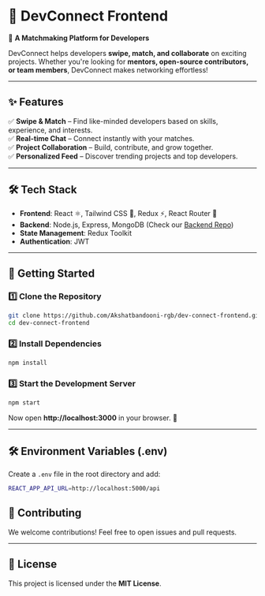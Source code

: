 # 📌 DevConnect Frontend  
🚀 **A Matchmaking Platform for Developers**  

DevConnect helps developers **swipe, match, and collaborate** on exciting projects. Whether you're looking for **mentors, open-source contributors, or team members**, DevConnect makes networking effortless!  

---

## ✨ Features  
✅ **Swipe & Match** – Find like-minded developers based on skills, experience, and interests.  
✅ **Real-time Chat** – Connect instantly with your matches.  
✅ **Project Collaboration** – Build, contribute, and grow together.  
✅ **Personalized Feed** – Discover trending projects and top developers.  

---

## 🛠 Tech Stack  
- **Frontend**: React ⚛️, Tailwind CSS 🎨, Redux ⚡, React Router 🚀  
- **Backend**: Node.js, Express, MongoDB (Check our [Backend Repo](https://github.com/Akshatbandooni-rgb/dev-connect-backend))  
- **State Management**: Redux Toolkit  
- **Authentication**: JWT  

---

## 🚀 Getting Started  

### 1️⃣ Clone the Repository  
```sh
git clone https://github.com/Akshatbandooni-rgb/dev-connect-frontend.git
cd dev-connect-frontend
```

### 2️⃣ Install Dependencies  
```sh
npm install
```

### 3️⃣ Start the Development Server  
```sh
npm start
```
Now open **http://localhost:3000** in your browser. 🎉  

---

## 🛠 Environment Variables (.env)  
Create a `.env` file in the root directory and add:  
```sh
REACT_APP_API_URL=http://localhost:5000/api
```

## 🤝 Contributing  
We welcome contributions! Feel free to open issues and pull requests.  

---

## 📜 License  
This project is licensed under the **MIT License**.  
